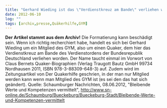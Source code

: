 ```yaml
---
title: "Gerhard Wieding ist das \"Verdienstkreuz am Bande\" verliehen worden"
date: 2012-06-10
log: ""
tags: [archiv,presse,Quäkerhilfe,GYM]
---
```

**Der Artikel stammt aus dem Archiv!** Die Formatierung kann beschädigt sein.
Wenn ich richtig recherchiert habe, handelt es sich bei Gerhard Wieding um ein Mitglied des GYM, also um einen Quaker, dem hier das Verdienstkreuz am Bande des Verdienstordens der Bundesrepublik Deutschland verliehen worden. Der Name taucht einmal im Vorwort von Claus Bernets Quaker-Biographien (Verlag Traugott Bautz GmbH 99734 Nordhausen 2011, ISBN 978-3-88309-648-3) auf. Zudem wird im Zeitungsartikel von Der Quakerhilfe geschrien, in der man nur Mitglied werden kann wenn man Mitglied des GYM ist (es sei den das hat sich geändert).  Quelle: Schaumburger Nachrichten, 08.06.2012, "Bleibende Werte und Kompetenzen vermittelt", http://www.sn-online.de/Schaumburg/Bueckeburg/Bueckeburg-Stadt/Bleibende-Werte-und-Kompetenzen-vermittelt 

